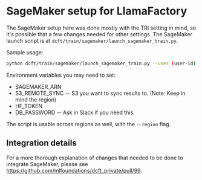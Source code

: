 # SageMaker setup for LlamaFactory

The SageMaker setup here was done mostly with the TRI setting in mind, so it's possible that a few changes needed for other settings. The SageMaker launch script is at `dcft/train/sagemaker/launch_sagemaker_train.py`.

Sample usage:
```bash
python dcft/train/sagemaker/launch_sagemaker_train.py --user (user-id) --profile (aws-profile) --config dcft/train/configs/sample.yaml --instance-type p4de
```

Environment variables you may need to set:
- SAGEMAKER_ARN
- S3_REMOTE_SYNC -- S3 you want to sync results to. (Note: Keep in mind the region)
- HF_TOKEN
- DB_PASSWORD -- Ask in Slack if you need this.

The script is usable across regions as well, with the `--region` flag.

## Integration details
For a more thorough explanation of changes that needed to be done to integrate SageMaker, please see https://github.com/mlfoundations/dcft_private/pull/99.
